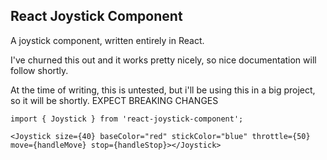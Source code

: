 ## React Joystick Component
A joystick component, written entirely in React. 

I've churned this out and it works pretty nicely, so nice documentation will follow shortly.

At the time of writing, this is untested, but i'll be using this in a big project, so it will be shortly. 
EXPECT BREAKING CHANGES 
```
import { Joystick } from 'react-joystick-component';
```


```React
<Joystick size={40} baseColor="red" stickColor="blue" throttle={50} move={handleMove} stop={handleStop}></Joystick>
```
